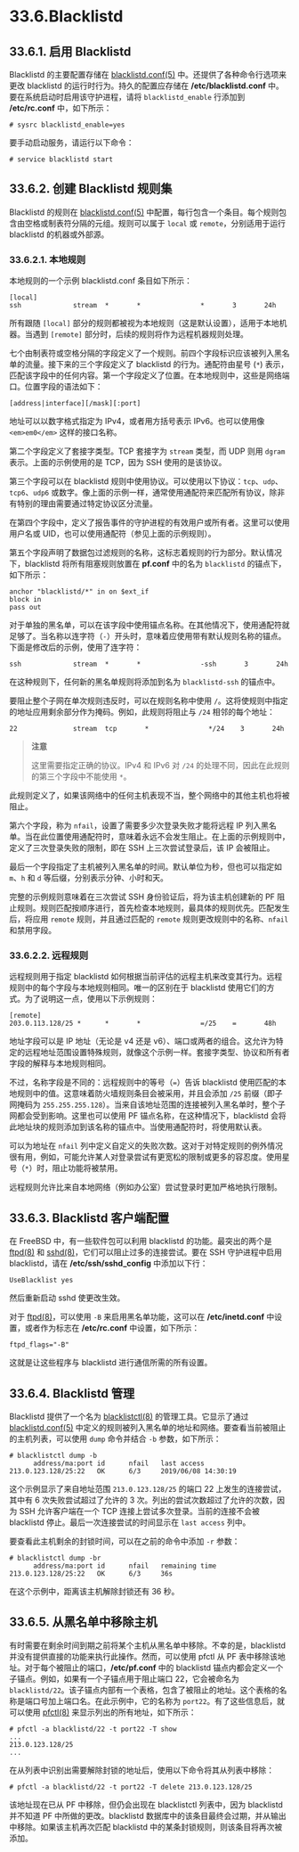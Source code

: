 # 33.6.Blacklistd

## 33.6.1. 启用 Blacklistd

Blacklistd 的主要配置存储在 [blacklistd.conf(5)](https://man.freebsd.org/cgi/man.cgi?query=blacklistd.conf&sektion=5&format=html) 中。还提供了各种命令行选项来更改 blacklistd 的运行时行为。持久的配置应存储在 **/etc/blacklistd.conf** 中。要在系统启动时启用该守护进程，请将 `blacklistd_enable` 行添加到 **/etc/rc.conf** 中，如下所示：

```
# sysrc blacklistd_enable=yes
```

要手动启动服务，请运行以下命令：

```
# service blacklistd start
```

## 33.6.2. 创建 Blacklistd 规则集

Blacklistd 的规则在 [blacklistd.conf(5)](https://man.freebsd.org/cgi/man.cgi?query=blacklistd.conf&sektion=5&format=html) 中配置，每行包含一个条目。每个规则包含由空格或制表符分隔的元组。规则可以属于 `local` 或 `remote`，分别适用于运行 blacklistd 的机器或外部源。

### 33.6.2.1. 本地规则

本地规则的一个示例 blacklistd.conf 条目如下所示：

```
[local]
ssh             stream  *       *               *       3       24h
```

所有跟随 `[local]` 部分的规则都被视为本地规则（这是默认设置），适用于本地机器。当遇到 `[remote]` 部分时，后续的规则将作为远程机器规则处理。

七个由制表符或空格分隔的字段定义了一个规则。前四个字段标识应该被列入黑名单的流量。接下来的三个字段定义了 blacklistd 的行为。通配符由星号 (`*`) 表示，匹配该字段中的任何内容。第一个字段定义了位置。在本地规则中，这些是网络端口。位置字段的语法如下：

```
[address|interface][/mask][:port]
```

地址可以以数字格式指定为 IPv4，或者用方括号表示 IPv6。也可以使用像 `<em>em0</em>` 这样的接口名称。

第二个字段定义了套接字类型。TCP 套接字为 `stream` 类型，而 UDP 则用 `dgram` 表示。上面的示例使用的是 TCP，因为 SSH 使用的是该协议。

第三个字段可以在 blacklistd 规则中使用协议。可以使用以下协议：`tcp`、`udp`、`tcp6`、`udp6` 或数字。像上面的示例一样，通常使用通配符来匹配所有协议，除非有特别的理由需要通过特定协议区分流量。

在第四个字段中，定义了报告事件的守护进程的有效用户或所有者。这里可以使用用户名或 UID，也可以使用通配符（参见上面的示例规则）。

第五个字段声明了数据包过滤规则的名称，这标志着规则的行为部分。默认情况下，blacklistd 将所有阻塞规则放置在 **pf.conf** 中的名为 `blacklistd` 的锚点下，如下所示：

```
anchor "blacklistd/*" in on $ext_if
block in
pass out
```

对于单独的黑名单，可以在该字段中使用锚点名称。在其他情况下，使用通配符就足够了。当名称以连字符（`-`）开头时，意味着应使用带有默认规则名称的锚点。下面是修改后的示例，使用了连字符：

```
ssh             stream  *       *               -ssh       3       24h
```

在这种规则下，任何新的黑名单规则将添加到名为 `blacklistd-ssh` 的锚点中。

要阻止整个子网在单次规则违反时，可以在规则名称中使用 `/`。这将使规则中指定的地址应用剩余部分作为掩码。例如，此规则将阻止与 `/24` 相邻的每个地址：

```
22              stream  tcp       *               */24    3       24h
```

>**注意**
>
>这里需要指定正确的协议。IPv4 和 IPv6 对 `/24` 的处理不同，因此在此规则的第三个字段中不能使用 `*`。 

此规则定义了，如果该网络中的任何主机表现不当，整个网络中的其他主机也将被阻止。

第六个字段，称为 `nfail`，设置了需要多少次登录失败才能将远程 IP 列入黑名单。当在此位置使用通配符时，意味着永远不会发生阻止。在上面的示例规则中，定义了三次登录失败的限制，即在 SSH 上三次尝试登录后，该 IP 会被阻止。

最后一个字段指定了主机被列入黑名单的时间。默认单位为秒，但也可以指定如 `m`、`h` 和 `d` 等后缀，分别表示分钟、小时和天。

完整的示例规则意味着在三次尝试 SSH 身份验证后，将为该主机创建新的 PF 阻止规则。规则匹配按顺序进行，首先检查本地规则，最具体的规则优先。匹配发生后，将应用 `remote` 规则，并且通过匹配的 `remote` 规则更改规则中的名称、`nfail` 和禁用字段。

### 33.6.2.2. 远程规则

远程规则用于指定 blacklistd 如何根据当前评估的远程主机来改变其行为。远程规则中的每个字段与本地规则相同。唯一的区别在于 blacklistd 使用它们的方式。为了说明这一点，使用以下示例规则：

```
[remote]
203.0.113.128/25 *      *       *               =/25    =       48h
```

地址字段可以是 IP 地址（无论是 v4 还是 v6）、端口或两者的组合。这允许为特定的远程地址范围设置特殊规则，就像这个示例一样。套接字类型、协议和所有者字段的解释与本地规则相同。

不过，名称字段是不同的：远程规则中的等号（`=`）告诉 blacklistd 使用匹配的本地规则中的值。这意味着防火墙规则条目会被采用，并且会添加 `/25` 前缀（即子网掩码为 `255.255.255.128`）。当来自该地址范围的连接被列入黑名单时，整个子网都会受到影响。这里也可以使用 PF 锚点名称，在这种情况下，blacklistd 会将此地址块的规则添加到该名称的锚点中。当使用通配符时，将使用默认表。

可以为地址在 `nfail` 列中定义自定义的失败次数。这对于对特定规则的例外情况很有用，例如，可能允许某人对登录尝试有更宽松的限制或更多的容忍度。使用星号（`*`）时，阻止功能将被禁用。

远程规则允许比来自本地网络（例如办公室）尝试登录时更加严格地执行限制。

## 33.6.3. Blacklistd 客户端配置

在 FreeBSD 中，有一些软件包可以利用 blacklistd 的功能。最突出的两个是 [ftpd(8)](https://man.freebsd.org/cgi/man.cgi?query=ftpd&sektion=8&format=html) 和 [sshd(8)](https://man.freebsd.org/cgi/man.cgi?query=sshd&sektion=8&format=html)，它们可以阻止过多的连接尝试。要在 SSH 守护进程中启用 blacklistd，请在 **/etc/ssh/sshd\_config** 中添加以下行：

```
UseBlacklist yes
```

然后重新启动 sshd 使更改生效。

对于 [ftpd(8)](https://man.freebsd.org/cgi/man.cgi?query=ftpd&sektion=8&format=html)，可以使用 `-B` 来启用黑名单功能，这可以在 **/etc/inetd.conf** 中设置，或者作为标志在 **/etc/rc.conf** 中设置，如下所示：

```
ftpd_flags="-B"
```

这就是让这些程序与 blacklistd 进行通信所需的所有设置。

## 33.6.4. Blacklistd 管理

Blacklistd 提供了一个名为 [blacklistctl(8)](https://man.freebsd.org/cgi/man.cgi?query=blacklistctl&sektion=8&format=html) 的管理工具。它显示了通过 [blacklistd.conf(5)](https://man.freebsd.org/cgi/man.cgi?query=blacklistd.conf&sektion=5&format=html) 中定义的规则被列入黑名单的地址和网络。要查看当前被阻止的主机列表，可以使用 `dump` 命令并结合 `-b` 参数，如下所示：

```
# blacklistctl dump -b
      address/ma:port id      nfail   last access
213.0.123.128/25:22   OK      6/3     2019/06/08 14:30:19
```

这个示例显示了来自地址范围 `213.0.123.128/25` 的端口 22 上发生的连接尝试，其中有 6 次失败尝试超过了允许的 3 次。列出的尝试次数超过了允许的次数，因为 SSH 允许客户端在一个 TCP 连接上尝试多次登录。当前的连接不会被 blacklistd 停止。最后一次连接尝试的时间显示在 `last access` 列中。

要查看此主机剩余的封锁时间，可以在之前的命令中添加 `-r` 参数：

```
# blacklistctl dump -br
      address/ma:port id      nfail   remaining time
213.0.123.128/25:22   OK      6/3     36s
```

在这个示例中，距离该主机解除封锁还有 36 秒。

## 33.6.5. 从黑名单中移除主机

有时需要在剩余时间到期之前将某个主机从黑名单中移除。不幸的是，blacklistd 并没有提供直接的功能来执行此操作。然而，可以使用 pfctl 从 PF 表中移除该地址。对于每个被阻止的端口，**/etc/pf.conf** 中的 blacklistd 锚点内都会定义一个子锚点。例如，如果有一个子锚点用于阻止端口 22，它会被命名为 `blacklistd/22`。该子锚点内部有一个表格，包含了被阻止的地址。这个表格的名称是端口号加上端口名。在此示例中，它的名称为 `port22`。有了这些信息后，就可以使用 [pfctl(8)](https://man.freebsd.org/cgi/man.cgi?query=pfctl&sektion=8&format=html) 来显示列出的所有地址，如下所示：

```
# pfctl -a blacklistd/22 -t port22 -T show
...
213.0.123.128/25
...
```

在从列表中识别出需要解除封锁的地址后，使用以下命令将其从列表中移除：

```
# pfctl -a blacklistd/22 -t port22 -T delete 213.0.123.128/25
```

该地址现在已从 PF 中移除，但仍会出现在 blacklistctl 列表中，因为 blacklistd 并不知道 PF 中所做的更改。blacklistd 数据库中的该条目最终会过期，并从输出中移除。如果该主机再次匹配 blacklistd 中的某条封锁规则，则该条目将再次被添加。

